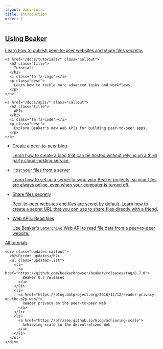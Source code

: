 ```yaml
---
layout: docs-intro
title: Introduction
order: 1
---
```


<div class="callouts-1">
  <div class="container">
    <a href="/docs/using-beaker/" class="callout">
      <h2 class="title">
        Using Beaker
      </h2>
      <i class="fa fa-laptop"></i>
      <p class="desc">
        Learn how to publish peer-to-peer websites and share files secretly.
      </p>
    </a>

    <a href="/docs/tutorials/" class="callout">
      <h2 class="title">
        Tutorials
      </h2>
      <i class="fa fa-cogs"></i>
      <p class="desc">
        Learn how to tackle more advanced tasks and workflows.
      </p>
    </a>

    <a href="/docs/apis/" class="callout">
      <h2 class="title">
        APIs
      </h2>
      <i class="fa fa-code"></i>
      <p class="desc">
        Explore Beaker's new Web APIs for building peer-to-peer apps.
      </p>
    </a>
  </div>
</div>

<div class="callouts-2">
  <div class="container">
    <div class="tutorials callout">
      <ul class="tutorials-list">
        <li class="tutorial">
          <a href="/docs/tutorials/create-a-blog.html">
            <div class="heading">
              <i class="purple fa fa-pencil"></i>
              <span>Create a peer-to-peer blog</span>
            </div>
            <p>
              Learn how to create a blog that can be hosted without relying on a third party cloud-hosting service.
            </p>
          </a>
        </li>
        <li class="tutorial">
          <a href="/docs/tutorials/host-outside-of-beaker.html">
            <div class="heading">
              <i class="orange fa fa-terminal"></i>
              <span>Host your files from a server</span>
            </div>
            <p>
              Learn how to set up a server to sync your Beaker projects, so your files are always online, even when your computer is turned off.
            </p>
          </a>
        </li>
        <li class="tutorial">
          <a href="/docs/tutorials/share-files-secretly.html">
            <div class="heading">
              <i class="green fa fa-link"></i>
              <span>Share files secretly</span>
            </div>
            <p>
              Peer-to-peer websites and files are secret by default. Learn how to create a secret URL that you can use to share files directly with a friend.
            </p>
          </a>
        </li>
        <li class="tutorial">
          <a href="/docs/tutorials/read-site-files.html">
            <div class="heading">
              <i class="teal fa fa-code"></i>
              <span>Web APIs: Read files</span>
            </div>
            <p>
              Use Beaker's <code>DatArchive</code> Web API to read file data from a peer-to-peer website.
            </p>
          </a>
        </li>
      </ul>
      <p class="more">
        <a href="/docs/tutorials/">
          All tutorials
          <i class="fa fa-angle-right"></i>
        </a>
      </p>
    </div>

    <div class="updates callout">
      <h2>Recent updates</h2>
      <ul class="updates-list">
        <li>
          <a href="https://github.com/beakerbrowser/beaker/releases/tag/0.7.0">
            Beaker 0.7 released
          </a>
        </li>
        <li>
          <a href="https://blog.datproject.org/2016/12/12/reader-privacy-on-the-p2p-web/">
            Reader privacy on the peer-to-peer Web
          </a>
        </li>
        <li>
          <a href="https://pfrazee.github.io/blog/achieving-scale">
            Achieving scale in the decentralized Web
          </a>
        </li>
      </ul>
    </div>
  </div>
</div>
